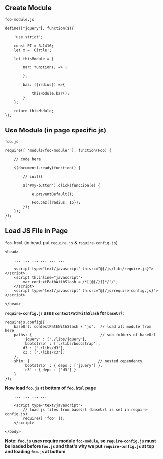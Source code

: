 ## Create Module
`foo-module.js`
```
define(["jquery"], function($){
	
	'use strict';
	
	const PI = 3.1416;
	let x = 'Circle';

	let thisModule = {
		
		bar: function() => {
			
		},
		
		baz: ({radius}) =>{
		
			thisModule.bar();
		}
	};
	
	return thisModule;
});
```

## Use Module (in page specific js)
`foo.js`
```
require([ 'module/foo-module' ], function(Foo) {

	// code here

	$(document).ready(function() {
	
		// init()

		$('#my-button').click(function(e) {

			e.preventDefault();

			Foo.baz({radius: 15});
		});
	});
});
```

## Load JS File in Page
`foo.html` (in head, put `require.js` & `require-config.js`)
```
<head>
	
	... ... ... ... ... ...

	<script type="text/javascript" th:src="@{/js/libs/require.js}"></script>
	<script th:inline="javascript">
		var contextPathWithSlash = /*[[@{/}]]*/'/';
	</script>
	<script type="text/javascript" th:src="@{/js/require-config.js}"></script>

</head>
```

**`require-config.js` uses `contextPathWithSlash` for `baseUrl`:**
```
requirejs.config({
	baseUrl: contextPathWithSlash + 'js',  // load all module from here
	paths: {                               // sub folders of baseUrl
		'jquery' : ['./libs/jquery'],
		'bootstrap' : ['./libs/bootstrap'],
		d3 : ["./libs/d3"],
		c3 : ["./libs/c3"],
	},
	shim: {                               // nested dependency
		'bootstrap' : { deps : ['jquery'] },
		'c3' : { deps : ['d3'] }
	}
});
```

**Now load `foo.js` at bottom of `foo.html` page**
```
    ... ... ... ...
	
	<script type="text/javascript">
		// load js files from baseUrl (baseUrl is set in require-config.js)
		require([ 'foo' ]);
	</script>

</body>
```
**Note: `foo.js` uses require module `foo-module`, so `require-config.js` must be loaded before `foo.js` and that's why we put `require-config.js` at top and loading `foo.js` at bottom**
